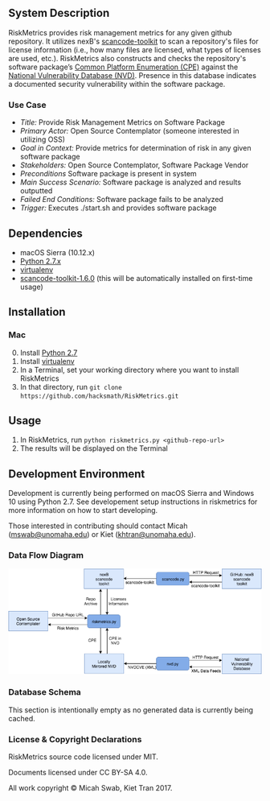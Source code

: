 ## System Description
RiskMetrics provides risk management metrics for any given github repository. It utilizes nexB's [scancode-toolkit](https://github.com/nexB/scancode-toolkit) to scan a repository's files for license information (i.e., how many files are licensed, what types of licenses are used, etc.). RiskMetrics also constructs and checks the repository's software package’s [Common Platform Enumeration (CPE)](https://scap.nist.gov/specifications/cpe/) against the [National Vulnerability Database (NVD)](https://nvd.nist.gov). Presence in this database indicates a documented security vulnerability within the software package.

### Use Case
- _Title:_ Provide Risk Management Metrics on Software Package
- _Primary Actor:_ Open Source Contemplator (someone interested in utilizing OSS)
- _Goal in Context:_ Provide metrics for determination of risk in any given software package
- _Stakeholders:_ Open Source Contemplator, Software Package Vendor
- _Preconditions_ Software package is present in system
- _Main Success Scenario:_ Software package is analyzed and results outputted
- _Failed End Conditions:_ Software package fails to be analyzed
- _Trigger:_ Executes ./start.sh and provides software package

## Dependencies
* macOS Sierra (10.12.x)
* [Python 2.7.x](https://www.python.org/download/releases/2.7/)
* [virtualenv](https://virtualenv.pypa.io/en/stable/)
* [scancode-toolkit-1.6.0](https://github.com/nexB/scancode-toolkit) (this will be automatically installed on first-time usage)

## Installation
### Mac
0. Install [Python 2.7](https://www.python.org/download/releases/2.7/)
2. Install [virtualenv](https://virtualenv.pypa.io/en/stable/)
3. In a Terminal, set your working directory where you want to install RiskMetrics
4. In that directory, run `git clone https://github.com/hacksmath/RiskMetrics.git`

## Usage
1. In RiskMetrics, run `python riskmetrics.py <github-repo-url>`
2. The results will be displayed on the Terminal 

## Development Environment
Development is currently being performed on macOS Sierra and Windows 10 using Python 2.7. See developement setup instructions in riskmetrics for more information on how to start developing.

Those interested in contributing should contact Micah (mswab@unomaha.edu) or Kiet (khtran@unomaha.edu).

### Data Flow Diagram

![Data Flow Diagram](DFDv3.png)

### Database Schema
This section is intentionally empty as no generated data is currently being cached.

### License & Copyright Declarations

RiskMetrics source code licensed under MIT.

Documents licensed under CC BY-SA 4.0.

All work copyright © Micah Swab, Kiet Tran 2017.
